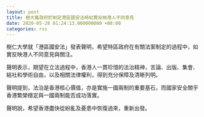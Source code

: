 ```yaml
---
layout: post
title: 樹大冀政府於制定港區國安法時如實反映港人不同意見
date: 2020-05-28 01:24:13.000000000 +08:00
categories: rss
---
```


樹仁大學就「港區國安法」發表聲明，希望特區政府在有關法案制定的過程中，如實反映港人不同意見與關注。

聲明表示，期望在立法過程中，香港人一貫珍惜的法治精神，言論、出版、集會、結社和學術自由，以及相關法律權利，得到充分保障及清晰列明。

聲明提到，法治是香港核心價值，亦是實施一國兩制的重要基石，而國家安全關乎香港繁榮穩定與一國兩制能否成功落實。

聲明說，希望香港盡快從紛亂及憂患中恢復過來，重新出發。
